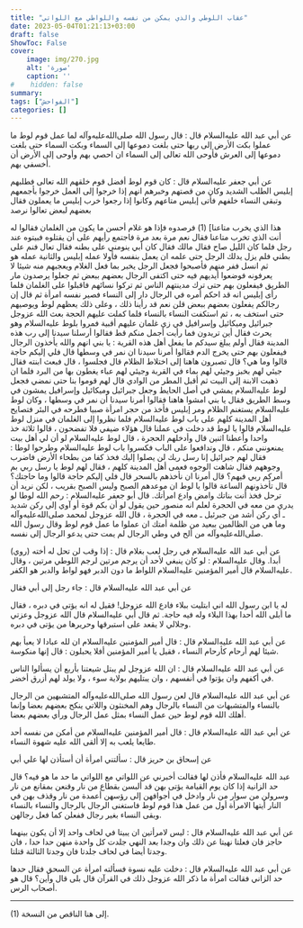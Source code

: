 ```yaml
---
title: "عقاب اللوطي والذي يمكن من نفسه واللواطي مع اللواتي"
date: 2023-05-04T01:21:13+03:00
draft: false
ShowToc: False
cover:
    image: img/270.jpg
    alt: 'صورة'
    caption: ''
#    hidden: false
summary: 
tags: ["الفواحش"]
categories: []
---
```

عن أبي عبد الله عليه‌السلام قال : قال رسول الله صلى‌الله‌عليه‌وآله
لما عمل قوم لوط ما عملوا بكت الأرض إلى ربها حتى بلغت دموعها إلى
السماء وبكت السماء حتى بلغت دموعها إلى العرش فأوحى الله تعالى إلى
السماء ان احصي بهم وأوحى إلى الأرض أن أخسفي بهم.

عن أبي جعفر عليه‌السلام قال : كان قوم لوط أفضل قوم خلقهم الله تعالى
فطلبهم إبليس الطلب الشديد وكان من قصتهم وخبرهم انهم إذا خرجوا
إلى العمل خرجوا بأجمعهم وتبقى النساء خلفهم فأتى إبليس متاعهم
وكانوا إذا رجعوا خرب إبليس ما يعملون فقال بعضهم لبعض تعالوا نرصد
 
هذا الذي يخرب متاعنا] (1) فرصدوه فإذا هو غلام أحسن ما يكون من
الغلمان فقالوا له أنت الذي تخرب متاعنا فقال نعم مرة بعد مرة فاجتمع
رأيهم على أن يقتلوه فبيتوه عند رجل فلما كان الليل صاح فقال مالك
فقال كان أبي ينومني على بطنه فقال تعال فنم على بطني فلم يزل يدلك
الرجل حتى علمه ان يعمل بنفسه فأولا عمله إبليس والثانية عمله هو ثم
انسل ففر منهم فأصبحوا فجعل الرجل يخبر بما فعل الغلام ويعجبهم منه
شيئا لا يعرفونه فوضعوا أيديهم فيه حتى اكتفى الرجال بعضهم ببعض ثم
جعلوا يرصدون مار الطريق فيفعلون بهم حتى ترك مدينتهم الناس ثم
تركوا نسائهم فاقبلوا على الغلمان فلما رأى إبليس انه قد احكم أمره
في الرجال دار إلى النساء فصير نفسه امرأة ثم قال إن رجالكم يفعلون
بعضهم ببعض قلن نعم قد رأينا ذلك ، وعلى ذلك يعظهم لوط ويوصيهم
حتى استخف به ، ثم استكفت النساء بالنساء فلما كملت عليهم الحجة بعث الله
عزوجل جبرائيل وميكائيل وإسرافيل في زي غلمان عليهم أقبية فمروا
بلوط عليه‌السلام وهو يحرث فقال أين تريدون فما رأيت أجمل منكم قط فقالوا
أرسلنا سيدنا إلى رب هذه المدينة فقال أولم يبلغ سيدكم ما يفعل أهل
هذه القرية : يا بني انهم والله يأخذون الرجال فيفعلون بهم حتى يخرج
الدم فقالوا أمرنا سيدنا ان نمر في وسطها قال فلي إليكم حاجة قالوا وما
هي؟ قال تصبرون هاهنا إلى اختلاط الظلام قال فجلسوا ، قال فبعث
ابنته فقال جيئي لهم بخبز وجيئي لهم بماء في القربة وجيئي لهم عباء
يغطون بها من البرد فلما ان ذهبت الابنة إلى البيت ثم أقبل المطر من
الوادي قال لهم قوموا بنا حتى نمضي فجعل لوط عليه‌السلام يمشي في أصل
الحايط وجعل جبرائيل وميكائيل وإسرافيل يمشون في وسط الطريق فقال
يا بني امشوا هاهنا فقالوا أمرنا سيدنا أن نمر في وسطها ، وكان لوط عليه‌السلام
يستغنم الظلام ومر إبليس فأخذ من حجر امرأة صبيا فطرحه في البئر
فتصايح أهل المدينة كلهم على باب لوط عليه‌السلام فلما نظروا إلى الغلمان في
منزل لوط عليه‌السلام قالوا يا لوط قد دخلت في عملنا قال هؤلاء ضيفي فلا
تفضحون ، قالوا ثلاثة خذ واحدا وأعطنا اثنين قال وأدخلهم الحجرة ،
قال لوط عليه‌السلام لو أن لي أهل بيت يمنعونني منكم ، قال وتدافعوا على
الباب فكسروا باب لوط عليه‌السلام وطرحوا لوطا : فقال لهم جبرائيل إنا رسل
ربك لن يصلوا إليك فخذ كفا من بطحاء الأرض فاضرب وجوههم فقال
شاهت الوجوه فعمى أهل المدينة كلهم ، فقال لهم لوط يا رسل ربي بم
أمركم ربي فيهم؟ قال أمرنا ان نأخذهم بالسحر قال فلي إليكم حاجة
قالوا وما حاجتك؟ قال تأخذونهم الساعة قالوا يا لوط ان موعدهم الصبح
وليس الصبح بقريب ، لكن نريد أن ترحل فخذ أنت بناتك وامض وادع
امرأتك.
قال أبو جعفر عليه‌السلام : رحم الله لوطا لو يدري من معه في الحجرة
لعلم انه منصور حين يقول لو أن بكم قوة أو آوي إلى ركن شديد
 ـ أي ركن أشد من جبرئيل ـ معه في الحجرة ، قال الله عزوجل لمحمد صلى‌الله‌عليه‌وآله
وما هي من الظالمين ببعيد من ظلمة أمتك ان عملوا ما عمل قوم لوط
وقال رسول الله صلى‌الله‌عليه‌وآله من ألح في وطي الرجال لم يمت حتى يدعو الرجال
إلى نفسه.

(روي) عن أبي عبد الله عليه‌السلام في رجل لعب بغلام قال : إذا وقب
لن تحل له أخته أبدا. وقال عليه‌السلام : لو كان ينبغي لأحد أن يرجم مرتين
لرجم اللوطي مرتين ، وقال عليه‌السلام قال أمير المؤمنين عليه‌السلام اللواط ما دون
الدبر فهو لواط والدبر هو الكفر.

عن أبي عبد الله عليه‌السلام قال : جاء رجل إلى أبي فقال
 
له يا ابن رسول الله اني ابتليت ببلاء فادع الله عزوجل! فقيل له انه
يؤتى في دبره ، فقال ما أبلى الله أحدا بهذا البلاء وله فيه حاجة. ثم
قال أبي عليه‌السلام قال الله عزوجل وعزتي وجلالي لا يقعد على استبرقها
وحريرها من يؤتى في دبره.

عن أبي عبد الله عليه‌السلام قال : قال أمير المؤمنين عليه‌السلام
ان لله عبادا لا يعبأ بهم شيئا لهم أرحام كأرحام النساء ، فقيل يا أمير
المؤمنين أفلا يحبلون : قال إنها منكوسة.

عن أبي عبد الله عليه‌السلام
قال : ان الله عزوجل لم يبتل شيعتنا بأربع أن يسألوا الناس في أكفهم
وان يؤتوا في أنفسهم ، وان يبتليهم بولاية سوء ، ولا يولد لهم أزرق
أخضر.

عن أبي عبد الله عليه‌السلام قال
لعن رسول الله صلى‌الله‌عليه‌وآله المتشبهين من الرجال بالنساء والمتشبهات من النساء
بالرجال وهم المخنثون واللاتي ينكح بعضهم بعضا وإنما أهلك الله قوم
لوط حين عمل النساء بمثل عمل الرجال ورأي بعضهم بعضا.

عن أبي عبد الله عليه‌السلام قال : قال
أمير المؤمنين عليه‌السلام من أمكن من نفسه أحد طايعا يلعب به إلا ألقى الله
عليه شهوة النساء.

عن إسحاق بن حريز قال : سألتني امرأة أن أستأذن لها علي أبي
 
عبد الله عليه‌السلام فأذن لها فقالت أخبرني عن اللواتي مع اللواتي ما حد ما هو
فيه؟ قال حد الزانية إذا كان يوم القيامة يؤتى بهن قد ألبسن بقطاع
من نار وقنعن بمقانع من نار وسرولن من سوار من نار وادخل في
أجوافهن إلى رؤسهن أعمدة من نار وقذف بهن في النار أيتها الامرأة
أول من عمل هذا قوم لوط فاستغنى الرجال بالرجال والنساء بالنساء
وبقى النساء بغير رجال ففعلن كما فعل رجالهن.

عن
أبي عبد الله عليه‌السلام قال : ليس لامرأتين ان يبيتا في لحاف واحد إلا أن
يكون بينهما حاجز فان فعلتا نهيتا عن ذلك وان وجدا بعد النهي جلدت
كل واحدة منهن حدا حدا ، فان وجدتا أيضا في لحاف جلدتا فان وجدتا
الثالثة قتلتا.

عن أبي عبد الله عليه‌السلام قال : دخلت عليه نسوة فسألته
امرأة عن السحق فقال حدها حد الزاني فقالت امرأة ما ذكر الله عزوجل
ذلك في القرآن قال بلى قال وأين؟ قال هو أصحاب الرس.

__________________
(1) إلى هنا الناقص من النسخة.
 
